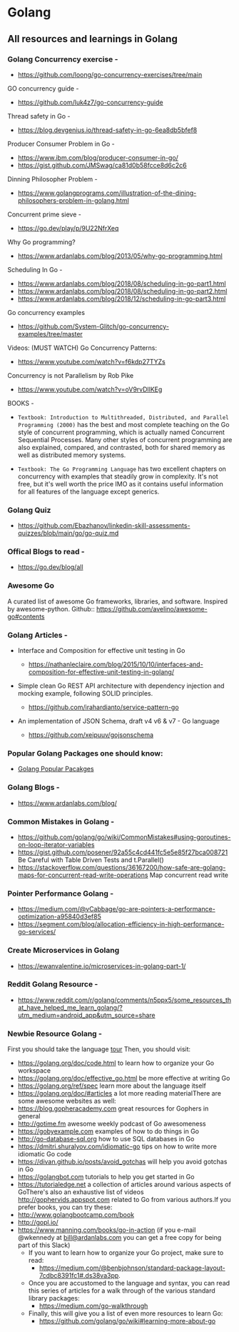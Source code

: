 # Golang
## All resources and learnings in Golang 

### Golang Concurrency exercise - 
- https://github.com/loong/go-concurrency-exercises/tree/main 

GO concurrency guide - 
- https://github.com/luk4z7/go-concurrency-guide

Thread safety in Go - 
- https://blog.devgenius.io/thread-safety-in-go-6ea8db5bfef8 

Producer Consumer Problem in Go -
- https://www.ibm.com/blog/producer-consumer-in-go/
- https://gist.github.com/JMSwag/ca81d0b58fcce8d6c2c6

Dinning Philosopher Problem -
- https://www.golangprograms.com/illustration-of-the-dining-philosophers-problem-in-golang.html 

Concurrent prime sieve -
- https://go.dev/play/p/9U22NfrXeq

Why Go programming?
- https://www.ardanlabs.com/blog/2013/05/why-go-programming.html

Scheduling In Go -    
- https://www.ardanlabs.com/blog/2018/08/scheduling-in-go-part1.html
- https://www.ardanlabs.com/blog/2018/08/scheduling-in-go-part2.html
- https://www.ardanlabs.com/blog/2018/12/scheduling-in-go-part3.html

Go concurrency examples
- https://github.com/System-Glitch/go-concurrency-examples/tree/master

Videos: (MUST WATCH)
Go Concurrency Patterns:
- https://www.youtube.com/watch?v=f6kdp27TYZs

Concurrency is not Parallelism by Rob Pike
- https://www.youtube.com/watch?v=oV9rvDllKEg

BOOKS - 

- `Textbook: Introduction to Multithreaded, Distributed, and Parallel Programming (2000)` has the best and most complete teaching on the Go style of concurrent programming, which is actually named Concurrent Sequential Processes. Many other styles of concurrent programming are also explained, compared, and contrasted, both for shared memory as well as distributed memory systems.

- `Textbook: The Go Programming Language` has two excellent chapters on concurrency with examples that steadily grow in complexity. It's not free, but it's well worth the price IMO as it contains useful information for all features of the language except generics.

### Golang Quiz
- https://github.com/Ebazhanov/linkedin-skill-assessments-quizzes/blob/main/go/go-quiz.md 

### Offical Blogs to read - 
- https://go.dev/blog/all

### Awesome Go
A curated list of awesome Go frameworks, libraries, and software. Inspired by awesome-python.
Github:: https://github.com/avelino/awesome-go#contents

### Golang Articles  -
- Interface and Composition for effective unit testing in Go
  - https://nathanleclaire.com/blog/2015/10/10/interfaces-and-composition-for-effective-unit-testing-in-golang/

- Simple clean Go REST API architecture with dependency injection and mocking example, following SOLID principles.
  - https://github.com/irahardianto/service-pattern-go

- An implementation of JSON Schema, draft v4 v6 & v7 - Go language
  - https://github.com/xeipuuv/gojsonschema

### Popular Golang Packages one should know:
- [Golang Popular Pacakges](https://github.com/sethiyash/Golang/blob/main/blogs/popular_packages.md#golang-packages-you-should-know)

### Golang Blogs - 
- https://www.ardanlabs.com/blog/

### Common Mistakes in Golang -
- https://github.com/golang/go/wiki/CommonMistakes#using-goroutines-on-loop-iterator-variables
- https://gist.github.com/posener/92a55c4cd441fc5e5e85f27bca008721 Be Careful with Table Driven Tests and t.Parallel()
- https://stackoverflow.com/questions/36167200/how-safe-are-golang-maps-for-concurrent-read-write-operations Map concurrent read write 

### Pointer Performance Golang - 
- https://medium.com/@vCabbage/go-are-pointers-a-performance-optimization-a95840d3ef85
- https://segment.com/blog/allocation-efficiency-in-high-performance-go-services/

### Create Microservices in Golang
- https://ewanvalentine.io/microservices-in-golang-part-1/

### Reddit Golang Resource - 
- https://www.reddit.com/r/golang/comments/n5ppx5/some_resources_that_have_helped_me_learn_golang/?utm_medium=android_app&utm_source=share

### Newbie Resource Golang - 

First you should take the language [tour](https://tour.golang.org/) Then, you should visit:
- https://golang.org/doc/code.html to learn how to organize your Go workspace
- https://golang.org/doc/effective_go.html be more effective at writing Go
- https://golang.org/ref/spec learn more about the language itself
- https://golang.org/doc/#articles a lot more reading materialThere are some awesome websites as well:
- https://blog.gopheracademy.com great resources for Gophers in general
- http://gotime.fm awesome weekly podcast of Go awesomeness
- https://gobyexample.com examples of how to do things in Go
- http://go-database-sql.org how to use SQL databases in Go
- https://dmitri.shuralyov.com/idiomatic-go tips on how to write more idiomatic Go code
- https://divan.github.io/posts/avoid_gotchas will help you avoid gotchas in Go
- https://golangbot.com tutorials to help you get started in Go
- https://tutorialedge.net a collection of articles around various aspects of GoThere's also an exhaustive list of videos http://gophervids.appspot.com related to Go from various authors.If you prefer books, you can try these:
- http://www.golangbootcamp.com/book
- http://gopl.io/
- https://www.manning.com/books/go-in-action (if you e-mail @wkennedy at bill@ardanlabs.com you can get a free copy for being part of this Slack)
  - If you want to learn how to organize your Go project, make sure to read:
    - https://medium.com/@benbjohnson/standard-package-layout-7cdbc8391fc1#.ds38va3pp.
  - Once you are accustomed to the language and syntax, you can read this series of articles for a walk through of the various standard library packages:
    - https://medium.com/go-walkthrough
  - Finally, this will give you a list of even more resources to learn Go:
    - https://github.com/golang/go/wiki#learning-more-about-go 

